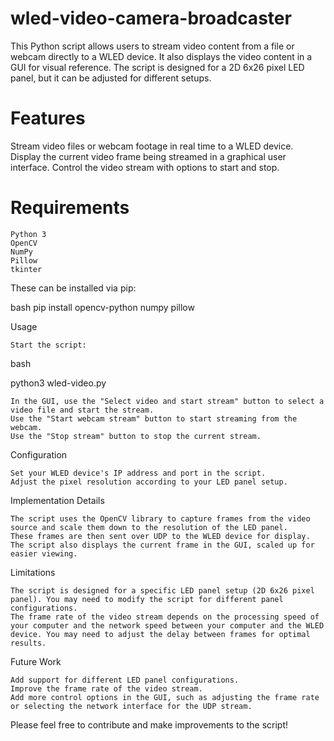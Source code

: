 # wled-video-camera-broadcaster
This Python script allows users to stream video content from a file or webcam directly to a WLED device. It also displays the video content in a GUI for visual reference. The script is designed for a 2D 6x26 pixel LED panel, but it can be adjusted for different setups.

# Features

Stream video files or webcam footage in real time to a WLED device.
Display the current video frame being streamed in a graphical user interface.
Control the video stream with options to start and stop.

# Requirements

    Python 3
    OpenCV
    NumPy
    Pillow
    tkinter

These can be installed via pip:

bash
pip install opencv-python numpy pillow

Usage

    Start the script:

bash

python3 wled-video.py

    In the GUI, use the "Select video and start stream" button to select a video file and start the stream.
    Use the "Start webcam stream" button to start streaming from the webcam.
    Use the "Stop stream" button to stop the current stream.

Configuration

    Set your WLED device's IP address and port in the script.
    Adjust the pixel resolution according to your LED panel setup.

Implementation Details

    The script uses the OpenCV library to capture frames from the video source and scale them down to the resolution of the LED panel.
    These frames are then sent over UDP to the WLED device for display.
    The script also displays the current frame in the GUI, scaled up for easier viewing.

Limitations

    The script is designed for a specific LED panel setup (2D 6x26 pixel panel). You may need to modify the script for different panel configurations.
    The frame rate of the video stream depends on the processing speed of your computer and the network speed between your computer and the WLED device. You may need to adjust the delay between frames for optimal results.

Future Work

    Add support for different LED panel configurations.
    Improve the frame rate of the video stream.
    Add more control options in the GUI, such as adjusting the frame rate or selecting the network interface for the UDP stream.

Please feel free to contribute and make improvements to the script!
